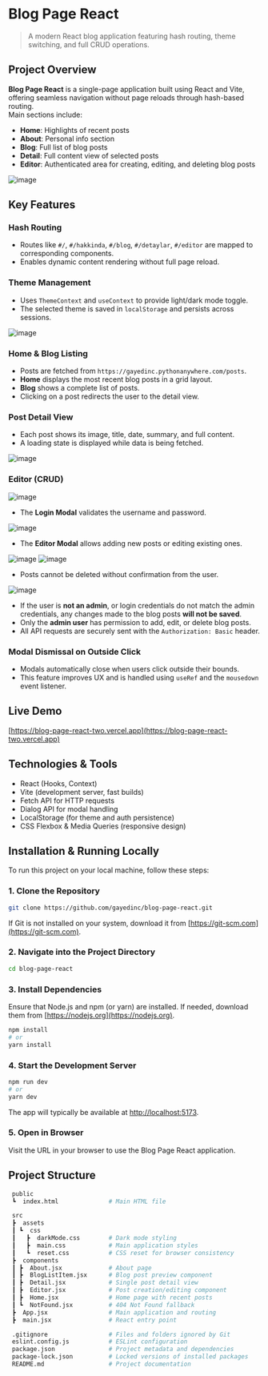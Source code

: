 # Blog Page React

> A modern React blog application featuring hash routing, theme switching, and full CRUD operations.

## Project Overview

**Blog Page React** is a single-page application built using React and Vite, offering seamless navigation without page reloads through hash-based routing.  
Main sections include:

- **Home**: Highlights of recent posts  
- **About**: Personal info section  
- **Blog**: Full list of blog posts  
- **Detail**: Full content view of selected posts  
- **Editor**: Authenticated area for creating, editing, and deleting blog posts

![image](https://github.com/user-attachments/assets/974f9229-3010-415a-96a5-29e1ff106a5e)

## Key Features

### Hash Routing

- Routes like `#/`, `#/hakkinda`, `#/blog`, `#/detaylar`, `#/editor` are mapped to corresponding components.
- Enables dynamic content rendering without full page reload.

### Theme Management

- Uses `ThemeContext` and `useContext` to provide light/dark mode toggle.
- The selected theme is saved in `localStorage` and persists across sessions.

![image](https://github.com/user-attachments/assets/29704761-0520-426b-8328-f3ec1257e3e9)

### Home & Blog Listing

- Posts are fetched from `https://gayedinc.pythonanywhere.com/posts`.
- **Home** displays the most recent blog posts in a grid layout.
- **Blog** shows a complete list of posts.
- Clicking on a post redirects the user to the detail view.

### Post Detail View

- Each post shows its image, title, date, summary, and full content.
- A loading state is displayed while data is being fetched.

![image](https://github.com/user-attachments/assets/6fd76c50-16af-42e7-a24f-50c7280198fe)

### Editor (CRUD)

![image](https://github.com/user-attachments/assets/1f099e70-ca6b-4e85-bbb3-023537703ff4)

- The **Login Modal** validates the username and password.

![image](https://github.com/user-attachments/assets/904c2459-54f3-45e8-afb4-d9498dedcb92)

- The **Editor Modal** allows adding new posts or editing existing ones.

![image](https://github.com/user-attachments/assets/b02da383-099f-49fd-af2d-d4714405cfbe)
![image](https://github.com/user-attachments/assets/4cd5523f-6aae-4682-82c2-fc5401c77bb6)

- Posts cannot be deleted without confirmation from the user.

![image](https://github.com/user-attachments/assets/d7906b2c-8cba-49be-be63-4cf7fd7312a1)

- If the user is **not an admin**, or login credentials do not match the admin credentials, any changes made to the blog posts **will not be saved**.
- Only the **admin user** has permission to add, edit, or delete blog posts.
- All API requests are securely sent with the `Authorization: Basic` header.

### Modal Dismissal on Outside Click
- Modals automatically close when users click outside their bounds.
- This feature improves UX and is handled using `useRef` and the `mousedown` event listener.

## Live Demo

[https://blog-page-react-two.vercel.app](https://blog-page-react-two.vercel.app)

## Technologies & Tools

- React (Hooks, Context)  
- Vite (development server, fast builds)  
- Fetch API for HTTP requests  
- Dialog API for modal handling  
- LocalStorage (for theme and auth persistence)  
- CSS Flexbox & Media Queries (responsive design)

## Installation & Running Locally

To run this project on your local machine, follow these steps:

### 1. Clone the Repository

```bash
git clone https://github.com/gayedinc/blog-page-react.git
```

If Git is not installed on your system, download it from [https://git-scm.com](https://git-scm.com).

### 2. Navigate into the Project Directory

```bash
cd blog-page-react
```

### 3. Install Dependencies

Ensure that Node.js and npm (or yarn) are installed. If needed, download them from [https://nodejs.org](https://nodejs.org).

```bash
npm install
# or
yarn install
```

### 4. Start the Development Server

```bash
npm run dev
# or
yarn dev
```

The app will typically be available at [http://localhost:5173](http://localhost:5173).

### 5. Open in Browser

Visit the URL in your browser to use the Blog Page React application.

## Project Structure

```bash
 public
 ┗  index.html              # Main HTML file

 src
 ┣  assets
 ┃ ┗  css
 ┃   ┣  darkMode.css        # Dark mode styling
 ┃   ┣  main.css            # Main application styles
 ┃   ┗  reset.css           # CSS reset for browser consistency
 ┣  components
 ┃ ┣  About.jsx             # About page
 ┃ ┣  BlogListItem.jsx      # Blog post preview component
 ┃ ┣  Detail.jsx            # Single post detail view
 ┃ ┣  Editor.jsx            # Post creation/editing component
 ┃ ┣  Home.jsx              # Home page with recent posts
 ┃ ┗  NotFound.jsx          # 404 Not Found fallback
 ┣  App.jsx                 # Main application and routing
 ┣  main.jsx                # React entry point

 .gitignore                 # Files and folders ignored by Git
 eslint.config.js           # ESLint configuration
 package.json               # Project metadata and dependencies
 package-lock.json          # Locked versions of installed packages
 README.md                  # Project documentation

